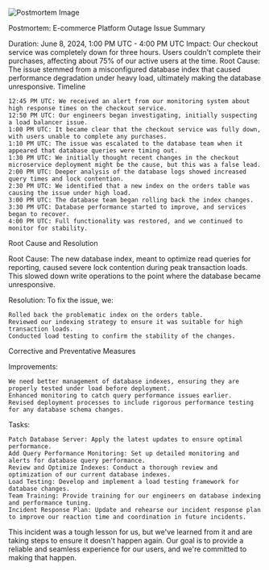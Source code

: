 ![Postmortem Image](../../Pictures/Screenshots/postmortem.png)


Postmortem: E-commerce Platform Outage
Issue Summary

Duration: June 8, 2024, 1:00 PM UTC - 4:00 PM UTC
Impact: Our checkout service was completely down for three hours. Users couldn't complete their purchases, affecting about 75% of our active users at the time.
Root Cause: The issue stemmed from a misconfigured database index that caused performance degradation under heavy load, ultimately making the database unresponsive.
Timeline

    12:45 PM UTC: We received an alert from our monitoring system about high response times on the checkout service.
    12:50 PM UTC: Our engineers began investigating, initially suspecting a load balancer issue.
    1:00 PM UTC: It became clear that the checkout service was fully down, with users unable to complete any purchases.
    1:10 PM UTC: The issue was escalated to the database team when it appeared that database queries were timing out.
    1:30 PM UTC: We initially thought recent changes in the checkout microservice deployment might be the cause, but this was a false lead.
    2:00 PM UTC: Deeper analysis of the database logs showed increased query times and lock contention.
    2:30 PM UTC: We identified that a new index on the orders table was causing the issue under high load.
    3:00 PM UTC: The database team began rolling back the index changes.
    3:30 PM UTC: Database performance started to improve, and services began to recover.
    4:00 PM UTC: Full functionality was restored, and we continued to monitor for stability.

Root Cause and Resolution

Root Cause: The new database index, meant to optimize read queries for reporting, caused severe lock contention during peak transaction loads. This slowed down write operations to the point where the database became unresponsive.

Resolution: To fix the issue, we:

    Rolled back the problematic index on the orders table.
    Reviewed our indexing strategy to ensure it was suitable for high transaction loads.
    Conducted load testing to confirm the stability of the changes.

Corrective and Preventative Measures

Improvements:

    We need better management of database indexes, ensuring they are properly tested under load before deployment.
    Enhanced monitoring to catch query performance issues earlier.
    Revised deployment processes to include rigorous performance testing for any database schema changes.

Tasks:

    Patch Database Server: Apply the latest updates to ensure optimal performance.
    Add Query Performance Monitoring: Set up detailed monitoring and alerts for database query performance.
    Review and Optimize Indexes: Conduct a thorough review and optimization of our current database indexes.
    Load Testing: Develop and implement a load testing framework for database changes.
    Team Training: Provide training for our engineers on database indexing and performance tuning.
    Incident Response Plan: Update and rehearse our incident response plan to improve our reaction time and coordination in future incidents.

This incident was a tough lesson for us, but we've learned from it and are taking steps to ensure it doesn't happen again. Our goal is to provide a reliable and seamless experience for our users, and we're committed to making that happen.
